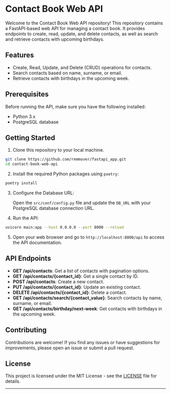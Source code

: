 # Contact Book Web API

Welcome to the Contact Book Web API repository! This repository contains a FastAPI-based web API for managing a contact book. It provides endpoints to create, read, update, and delete contacts, as well as search and retrieve contacts with upcoming birthdays.

## Features

- Create, Read, Update, and Delete (CRUD) operations for contacts.
- Search contacts based on name, surname, or email.
- Retrieve contacts with birthdays in the upcoming week.

## Prerequisites

Before running the API, make sure you have the following installed:

- Python 3.x
- PostgreSQL database

## Getting Started

1. Clone this repository to your local machine.

```bash
git clone https://github.com/remmover/fastapi_app.git
cd contact-book-web-api
```

2. Install the required Python packages using `poetry`:

```bash
poetry install
```

3. Configure the Database URL:

   Open the `src/conf/config.py` file and update the `DB_URL` with your PostgreSQL database connection URL.

4. Run the API:

```bash
uvicorn main:app --host 0.0.0.0 --port 8000 --reload
```

5. Open your web browser and go to `http://localhost:8000/api` to access the API documentation.

## API Endpoints

- **GET /api/contacts**: Get a list of contacts with pagination options.
- **GET /api/contacts/{contact_id}**: Get a single contact by ID.
- **POST /api/contacts**: Create a new contact.
- **PUT /api/contacts/{contact_id}**: Update an existing contact.
- **DELETE /api/contacts/{contact_id}**: Delete a contact.
- **GET /api/contacts/search/{contact_value}**: Search contacts by name, surname, or email.
- **GET /api/contacts/birthday/next-week**: Get contacts with birthdays in the upcoming week.

## Contributing

Contributions are welcome! If you find any issues or have suggestions for improvements, please open an issue or submit a pull request.

## License

This project is licensed under the MIT License - see the [LICENSE](LICENSE) file for details.

---

